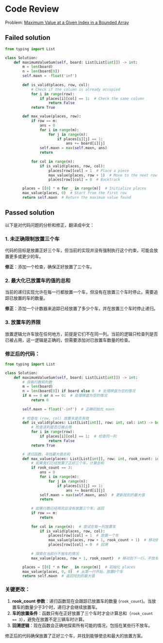 # Code Review

Problem: [Maximum Value at a Given Index in a Bounded Array](https://leetcode.com/problems/maximum-value-at-a-given-index-in-a-bounded-array/)

## Failed solution

```python
from typing import List

class Solution:
    def maximumValueSum(self, board: List[List[int]]) -> int:
        m = len(board)
        n = len(board[0])
        self.maxn = -float('inf')
        
        def is_valid(places, row, col):
            # Check if the column is already occupied
            for i in range(row):
                if places[i][col] == 1:  # Check the same column
                    return False
            return True

        def max_value(places, row):
            if row == m:
                ans = 0
                for i in range(m):
                    for j in range(n):
                        if places[i][j] == 1:
                            ans += board[i][j]
                self.maxn = max(self.maxn, ans)
                return
            
            for col in range(n):
                if is_valid(places, row, col):
                    places[row][col] = 1  # Place a piece
                    max_value(places, row + 1)  # Move to the next row
                    places[row][col] = 0  # Backtrack

        places = [[0] * n for _ in range(m)]  # Initialize places
        max_value(places, 0)  # Start from the first row
        return self.maxn  # Return the maximum value found
```

## Passed solution

以下是对代码问题的分析和修正，翻译成中文：

### 1. **未正确限制放置三个车**
   代码的目标是放置正好三个车，但当前的实现并没有强制执行这个约束，可能会放置更多或更少的车。

   **修正**：添加一个检查，确保正好放置了三个车。

### 2. **最大化已放置车的值的总和**
   当前的递归实现允许在每一行都放置一个车，但没有在放置三个车时停止。需要追踪已放置的车的数量。

   **修正**：添加一个计数器来追踪已经放置了多少个车，并在放置三个车时停止递归。

### 3. **放置车的界限**
   放置逻辑允许车放在任何地方，前提是它们不在同一列。当前的逻辑只检查列是否已被占用，这一逻辑是正确的，但需要添加对已放置车数量的检查。

### 修正后的代码：

```python
from typing import List

class Solution:
    def maximumValueSum(self, board: List[List[int]]) -> int:
        # 获取行数和列数
        m = len(board)
        n = len(board[0]) if board else 0  # 处理棋盘为空的情况
        if m == 0 or n == 0:  # 处理棋盘为空的情况
            return 0
        
        self.maxn = float('-inf')  # 正确初始化 maxn
        
        # 检查在 (row, col) 放置车是否有效
        def is_valid(places: List[List[int]], row: int, col: int) -> bool:
            # 检查该列是否已被占用
            for i in range(row):
                if places[i][col] == 1:  # 检查同一列
                    return False
            return True

        # 递归函数，寻找最大值总和
        def max_value(places: List[List[int]], row: int, rook_count: int) -> None:
            # 如果我们已经放置了正好三个车，计算总和
            if rook_count == 3:
                ans = 0
                for i in range(m):
                    for j in range(n):
                        if places[i][j] == 1:
                            ans += board[i][j]
                self.maxn = max(self.maxn, ans)  # 更新找到的最大值
                return
            
            # 如果行数已经用完且没有放置三个车，返回
            if row == m:
                return
            
            for col in range(n):  # 尝试在每一列放置车
                if is_valid(places, row, col):
                    places[row][col] = 1  # 放置一个车
                    max_value(places, row + 1, rook_count + 1)  # 移动到下一行，放置一个车
                    places[row][col] = 0  # 回溯
            
            # 探索在当前行不放车的情况
            max_value(places, row + 1, rook_count)  # 移动到下一行，不放车

        places = [[0] * n for _ in range(m)]  # 初始化 places
        max_value(places, 0, 0)  # 从第一行开始，放置0个车
        return self.maxn  # 返回找到的最大值
```

### 关键更改：
1. **rook_count 参数**：递归函数现在会跟踪已放置车的数量 (`rook_count`)。当放置车的数量少于3个时，递归才会继续放置车。
2. **车的放置条件**：函数只有在正好放置了三个车时才会计算总和（`rook_count == 3`），避免在放置不足三辆车时计算。
3. **回溯逻辑**：现在函数会正确地探索所有可能的情况，包括在某些行不放车。

修正后的代码确保放置了正好三个车，并找到能够使总和最大的放置方案。
